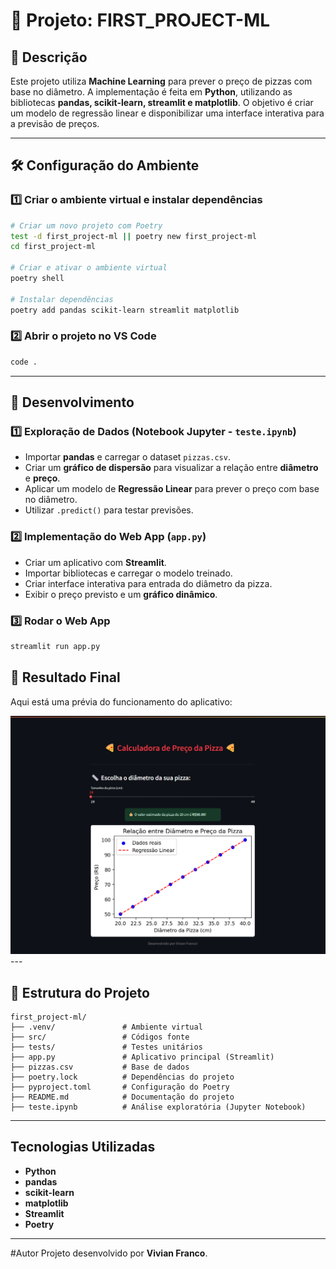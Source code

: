 # 📌 Projeto: FIRST_PROJECT-ML

## 📖 Descrição
Este projeto utiliza **Machine Learning** para prever o preço de pizzas com base no diâmetro. A implementação é feita em **Python**, utilizando as bibliotecas **pandas, scikit-learn, streamlit e matplotlib**. O objetivo é criar um modelo de regressão linear e disponibilizar uma interface interativa para a previsão de preços.

---

## 🛠 Configuração do Ambiente
### 1️⃣ Criar o ambiente virtual e instalar dependências
```sh
# Criar um novo projeto com Poetry
test -d first_project-ml || poetry new first_project-ml
cd first_project-ml

# Criar e ativar o ambiente virtual
poetry shell

# Instalar dependências
poetry add pandas scikit-learn streamlit matplotlib
```

### 2️⃣ Abrir o projeto no VS Code
```sh
code .
```

---

## 🚀 Desenvolvimento
### 1️⃣ Exploração de Dados (Notebook Jupyter - `teste.ipynb`)
- Importar **pandas** e carregar o dataset `pizzas.csv`.
- Criar um **gráfico de dispersão** para visualizar a relação entre **diâmetro** e **preço**.
- Aplicar um modelo de **Regressão Linear** para prever o preço com base no diâmetro.
- Utilizar `.predict()` para testar previsões.

### 2️⃣ Implementação do Web App (`app.py`)
- Criar um aplicativo com **Streamlit**.
- Importar bibliotecas e carregar o modelo treinado.
- Criar interface interativa para entrada do diâmetro da pizza.
- Exibir o preço previsto e um **gráfico dinâmico**.

### 3️⃣ Rodar o Web App
```sh
streamlit run app.py
```
## 📸 Resultado Final

Aqui está uma prévia do funcionamento do aplicativo:

<img src= https://github.com/Vivian-M03/PizzaPricer-AI/blob/main/webvisualizer.png>
---

## 📂 Estrutura do Projeto
```
first_project-ml/
├── .venv/               # Ambiente virtual
├── src/                 # Códigos fonte
├── tests/               # Testes unitários
├── app.py               # Aplicativo principal (Streamlit)
├── pizzas.csv           # Base de dados
├── poetry.lock          # Dependências do projeto
├── pyproject.toml       # Configuração do Poetry
├── README.md            # Documentação do projeto
├── teste.ipynb          # Análise exploratória (Jupyter Notebook)
```

---

## Tecnologias Utilizadas
- **Python** 
- **pandas** 
- **scikit-learn** 
- **matplotlib** 
- **Streamlit** 
- **Poetry** 

---

#Autor
Projeto desenvolvido por **Vivian Franco**.

